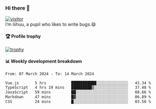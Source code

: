 ### Hi there 👋
[![visitor](https://visitor-badge.glitch.me/badge?page_id=liihuu&right_color=blue)](https://github.com/liihuu)<br>
I’m liihuu, a pupil who likes to write bugs.😄


#### 🏆 Profile trophy
[![trophy](https://github-profile-trophy.vercel.app?username=liihuu&margin-w=16&margin-h=16&rank=-C,-B)](https://github.com/liihuu)


#### 📊 Weekly development breakdown
<!--START_SECTION:waka-->

```txt
From: 07 March 2024 - To: 14 March 2024

Vue.js       5 hrs           ███████████░░░░░░░░░░░░░░   43.34 %
TypeScript   4 hrs 19 mins   █████████▒░░░░░░░░░░░░░░░   37.48 %
JavaScript   59 mins         ██░░░░░░░░░░░░░░░░░░░░░░░   08.66 %
Markdown     47 mins         █▓░░░░░░░░░░░░░░░░░░░░░░░   06.89 %
CSS          24 mins         █░░░░░░░░░░░░░░░░░░░░░░░░   03.50 %
```

<!--END_SECTION:waka-->

<!--
**liihuu/liihuu** is a ✨ _special_ ✨ repository because its `README.md` (this file) appears on your GitHub profile.

Here are some ideas to get you started:

- 🔭 I’m currently working on ...
- 🌱 I’m currently learning ...
- 👯 I’m looking to collaborate on ...
- 🤔 I’m looking for help with ...
- 💬 Ask me about ...
- 📫 How to reach me: ...
- 😄 Pronouns: ...
- ⚡ Fun fact: ...
-->
